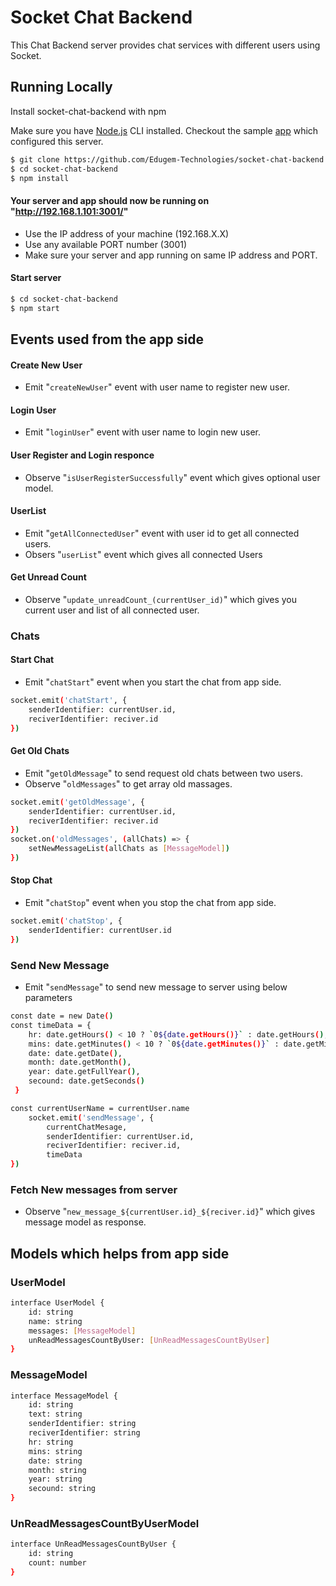 
# Socket Chat Backend

This Chat Backend server provides chat services with different users using Socket.



## Running Locally

Install socket-chat-backend with npm

Make sure you have [Node.js](https://nodejs.org/en) CLI installed. Checkout the sample [app](https://github.com/ravipatel2205/ChatAppReactNative) which configured this server.

```bash
$ git clone https://github.com/Edugem-Technologies/socket-chat-backend.git # or clone your own fork
$ cd socket-chat-backend
$ npm install
```

#### Your server and app should now be running on "http://192.168.1.101:3001/"	
- Use the IP address of your machine (192.168.X.X)
- Use any available PORT number (3001)
- Make sure your server and app running on same IP address and PORT.

#### Start server 
```bash
$ cd socket-chat-backend
$ npm start
```

## Events used from the app side


#### Create New User
- Emit "`createNewUser`" event with user name to register new user.

#### Login User
- Emit "`loginUser`" event with user name to login new user.

#### User Register and Login responce
- Observe "`isUserRegisterSuccessfully`" event which gives optional user model.

#### UserList
- Emit "`getAllConnectedUser`" event with user id to get all connected users.
- Obsers "`userList`" event which gives all connected Users

#### Get Unread Count
- Observe "`update_unreadCount_(currentUser_id)`" which gives you current user and list of all connected user.

### Chats

#### Start Chat
- Emit "`chatStart`" event when you start the chat from app side.
```bash
socket.emit('chatStart', {
    senderIdentifier: currentUser.id,
    reciverIdentifier: reciver.id
})
```

#### Get Old Chats
- Emit "`getOldMessage`" to send request old chats between two users.
- Observe "`oldMessages`" to get array old massages.
```bash
socket.emit('getOldMessage', {
    senderIdentifier: currentUser.id,
    reciverIdentifier: reciver.id
})
socket.on('oldMessages', (allChats) => {
    setNewMessageList(allChats as [MessageModel])
})
```

#### Stop Chat
- Emit "`chatStop`" event when you stop the chat from app side.
```bash
socket.emit('chatStop', {
    senderIdentifier: currentUser.id
})
```

### Send New Message
- Emit "`sendMessage`" to send new message to server using below parameters
```bash
const date = new Date()
const timeData = {
    hr: date.getHours() < 10 ? `0${date.getHours()}` : date.getHours(),
    mins: date.getMinutes() < 10 ? `0${date.getMinutes()}` : date.getMinutes(),
    date: date.getDate(),
    month: date.getMonth(),
    year: date.getFullYear(),
    secound: date.getSeconds()
 }

const currentUserName = currentUser.name
    socket.emit('sendMessage', {
        currentChatMesage,
        senderIdentifier: currentUser.id,
        reciverIdentifier: reciver.id,
        timeData
})
```
### Fetch New messages from server
- Observe "`new_message_${currentUser.id}_${reciver.id}`" which gives message model as response.

## Models which helps from app side

### UserModel
```bash
interface UserModel {
    id: string
    name: string
    messages: [MessageModel]
    unReadMessagesCountByUser: [UnReadMessagesCountByUser]
}
```
### MessageModel
```bash
interface MessageModel {
    id: string
    text: string
    senderIdentifier: string
    reciverIdentifier: string
    hr: string
    mins: string
    date: string
    month: string
    year: string
    secound: string
}
```
### UnReadMessagesCountByUserModel
```bash
interface UnReadMessagesCountByUser {
    id: string
    count: number
}
```
